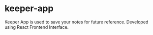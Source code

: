 # keeper-app
Keeper App is used to save your notes for future reference. Developed using React Frontend Interface. 

